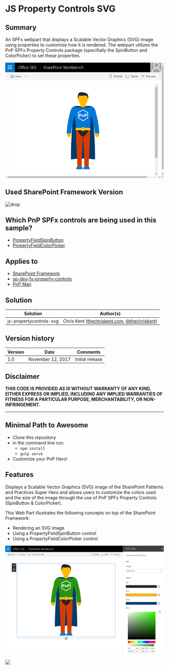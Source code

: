 # JS Property Controls SVG

## Summary
An SPFx webpart that displays a Scalable Vector Graphics (SVG) image using properties to customize how it is rendered. The webpart utilizes the PnP SPFx Property Controls package (specifially the SpinButton and ColorPicker) to set these properties.

![picture of the web part in action](./assets/js-propertycontrols-svg.gif)

## Used SharePoint Framework Version 
![drop](https://img.shields.io/badge/version-1.3.4-green.svg)

## Which PnP SPFx controls are being used in this sample?
* [PropertyFieldSpinButton](https://github.com/SharePoint/sp-dev-fx-property-controls/wiki/PropertyFieldSpinButton)
* [PropertyFieldColorPicker](https://github.com/SharePoint/sp-dev-fx-property-controls/wiki/PropertyFieldColorPicker)

## Applies to

* [SharePoint Framework](https:/dev.office.com/sharepoint)
* [sp-dev-fx-property-controls](https://github.com/SharePoint/sp-dev-fx-property-controls)
* [PnP Man](https://github.com/thechriskent/PnPMan)

## Solution

Solution|Author(s)
--------|---------
js-propertycontrols-svg | Chris Kent ([thechriskent.com](https://thechriskent.com), [@thechriskent](https://twitter.com/thechriskent))

## Version history

Version|Date|Comments
-------|----|--------
1.0|November 12, 2017|Initial release

## Disclaimer
**THIS CODE IS PROVIDED *AS IS* WITHOUT WARRANTY OF ANY KIND, EITHER EXPRESS OR IMPLIED, INCLUDING ANY IMPLIED WARRANTIES OF FITNESS FOR A PARTICULAR PURPOSE, MERCHANTABILITY, OR NON-INFRINGEMENT.**

---

## Minimal Path to Awesome

- Clone this repository
- in the command line run:
  - `npm install`
  - `gulp serve`
- Customize your PnP Hero!

## Features
Displays a Scalable Vector Graphics (SVG) image of the SharePoint Patterns and Practices Super Hero and allows users to customize the colors used and the size of the image through the use of PnP SPFx Property Controls (SpinButton & ColorPicker).

This Web Part illustrates the following concepts on top of the SharePoint Framework:

- Rendering an SVG image
- Using a PropertyFieldSpinButton control
- Using a PropertyFieldColorPicker control

![Screenshot](./assets/js-propertycontrols-svg.png)

<img src="https://telemetry.sharepointpnp.com/sp-dev-fx-webparts/samples/js-propertycontrols-svg" />